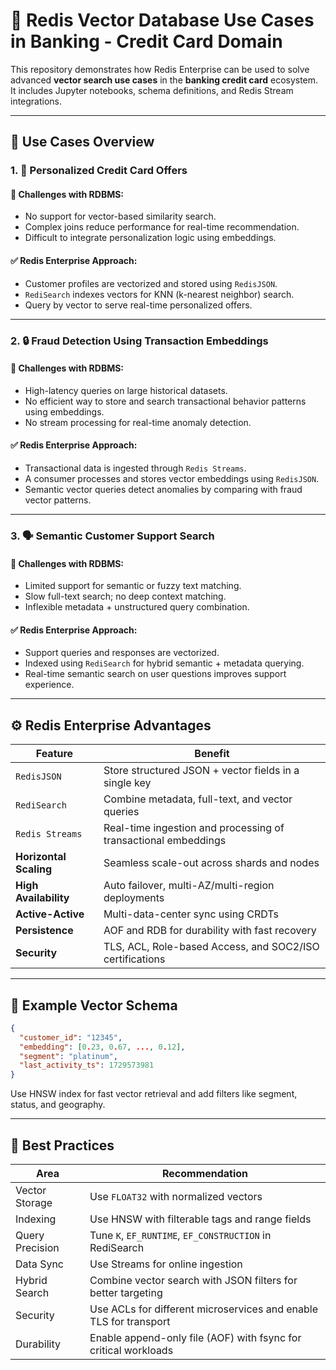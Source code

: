 # 🚀 Redis Vector Database Use Cases in Banking - Credit Card Domain

This repository demonstrates how Redis Enterprise can be used to solve advanced **vector search use cases** in the **banking credit card** ecosystem. It includes Jupyter notebooks, schema definitions, and Redis Stream integrations.

---

## 📘 Use Cases Overview

### 1. 🧠 Personalized Credit Card Offers

#### 🔴 Challenges with RDBMS:
- No support for vector-based similarity search.
- Complex joins reduce performance for real-time recommendation.
- Difficult to integrate personalization logic using embeddings.

#### ✅ Redis Enterprise Approach:
- Customer profiles are vectorized and stored using `RedisJSON`.
- `RediSearch` indexes vectors for KNN (k-nearest neighbor) search.
- Query by vector to serve real-time personalized offers.

---

### 2. 🔒 Fraud Detection Using Transaction Embeddings

#### 🔴 Challenges with RDBMS:
- High-latency queries on large historical datasets.
- No efficient way to store and search transactional behavior patterns using embeddings.
- No stream processing for real-time anomaly detection.

#### ✅ Redis Enterprise Approach:
- Transactional data is ingested through `Redis Streams`.
- A consumer processes and stores vector embeddings using `RedisJSON`.
- Semantic vector queries detect anomalies by comparing with fraud vector patterns.

---

### 3. 🗣️ Semantic Customer Support Search

#### 🔴 Challenges with RDBMS:
- Limited support for semantic or fuzzy text matching.
- Slow full-text search; no deep context matching.
- Inflexible metadata + unstructured query combination.

#### ✅ Redis Enterprise Approach:
- Support queries and responses are vectorized.
- Indexed using `RediSearch` for hybrid semantic + metadata querying.
- Real-time semantic search on user questions improves support experience.

---

## ⚙️ Redis Enterprise Advantages

| Feature                           | Benefit                                                                 |
|----------------------------------|-------------------------------------------------------------------------|
| `RedisJSON`                      | Store structured JSON + vector fields in a single key                   |
| `RediSearch`                     | Combine metadata, full-text, and vector queries                         |
| `Redis Streams`                  | Real-time ingestion and processing of transactional embeddings          |
| **Horizontal Scaling**           | Seamless scale-out across shards and nodes                              |
| **High Availability**            | Auto failover, multi-AZ/multi-region deployments                        |
| **Active-Active**                | Multi-data-center sync using CRDTs                                      |
| **Persistence**                  | AOF and RDB for durability with fast recovery                           |
| **Security**                     | TLS, ACL, Role-based Access, and SOC2/ISO certifications                |

---

## 🧪 Example Vector Schema

```json
{
  "customer_id": "12345",
  "embedding": [0.23, 0.67, ..., 0.12],
  "segment": "platinum",
  "last_activity_ts": 1729573981
}
```
Use HNSW index for fast vector retrieval and add filters like segment, status, and geography.

---

## 📌 Best Practices

| Area            | Recommendation                                                    |
| --------------- | ----------------------------------------------------------------- |
| Vector Storage  | Use `FLOAT32` with normalized vectors                             |
| Indexing        | Use HNSW with filterable tags and range fields                    |
| Query Precision | Tune `K`, `EF_RUNTIME`, `EF_CONSTRUCTION` in RediSearch           |
| Data Sync       | Use Streams for online ingestion                    |
| Hybrid Search   | Combine vector search with JSON filters for better targeting      |
| Security        | Use ACLs for different microservices and enable TLS for transport |
| Durability      | Enable append-only file (AOF) with fsync for critical workloads   |
